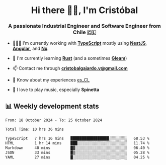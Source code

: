 <h1 align="center">Hi there ✌🏻, I'm Cristóbal</h1>
<h3 align="center">A passionate Industrial Engineer and Software Engineer from Chile 🇨🇱</h3>

- 🧑🏻‍💻 I’m currently working with **[TypeScript](https://www.typescriptlang.org)** mostly using **[NestJS](https://nestjs.com)**, **[Angular](https://angular.io)**, and **[Nx](https://nx.dev)**.

- 🌱 I'm currently learning **[Rust](https://www.rust-lang.org)** (and a sometimes **[Gleam](https://gleam.run/)**)

- 📫 Contact me through **cristobalgajardo.v@gmail.com**

- 📄 Know about my experiences [es_CL](https://bit.ly/cv-cristobal-gajardo)

- 🎸 I love to play music, especially **Spinetta**

## 📊 Weekly development stats

<!--START_SECTION:waka-->

```txt
From: 18 October 2024 - To: 25 October 2024

Total Time: 10 hrs 36 mins

TypeScript   7 hrs 16 mins   █████████████████░░░░░░░░   68.53 %
HTML         1 hr 14 mins    ███░░░░░░░░░░░░░░░░░░░░░░   11.74 %
Markdown     40 mins         █▓░░░░░░░░░░░░░░░░░░░░░░░   06.40 %
JSON         33 mins         █▒░░░░░░░░░░░░░░░░░░░░░░░   05.28 %
YAML         27 mins         █░░░░░░░░░░░░░░░░░░░░░░░░   04.25 %
```

<!--END_SECTION:waka-->
